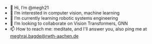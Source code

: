 - 👋 Hi, I’m @megh21
- 👀 I’m interested in computer vision, machine learning
- 🌱 I’m currently learning robotic systems engineering
- 💞️ I’m looking to collaborate on Vision Transformers, GNN
- 📫 How to reach me: meditate, and I'll answer you, also ping me at meghraj.bagde@rwth-aachen.de 

<!---
megh21/megh21 is a ✨ special ✨ repository because its `README.md` (this file) appears on your GitHub profile.
You can click the Preview link to take a look at your changes.
--->
